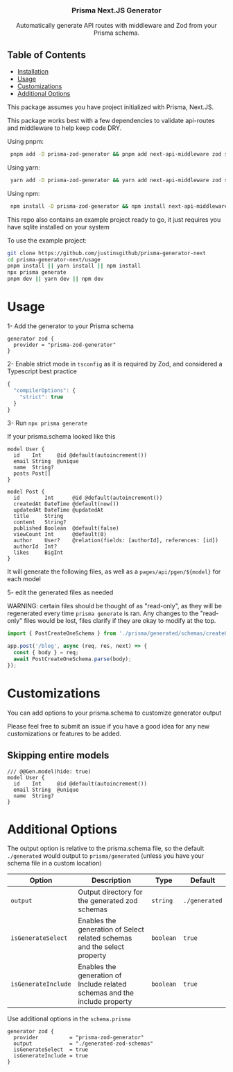 <p align="center">
  <h3 align="center">Prisma Next.JS Generator</h3>
  <p align="center">
    Automatically generate API routes with middleware and Zod from your Prisma schema.
  </p>
</p>

## Table of Contents

- [Installation](#installation)
- [Usage](#usage)
- [Customizations](#customizations)
- [Additional Options](#additional-options)

This package assumes you have project initialized with Prisma, Next.JS.

This package works best with a few dependencies to validate api-routes and middleware to help keep code DRY.


Using pnpm:

```bash
 pnpm add -D prisma-zod-generator && pnpm add next-api-middleware zod superjson
```

Using yarn:

```bash
 yarn add -D prisma-zod-generator && yarn add next-api-middleware zod superjson
```

Using npm:

```bash
 npm install -D prisma-zod-generator && npm install next-api-middleware zod superjson
```

This repo also contains an example project ready to go, it just requires you have sqlite installed on your system

To use the example project: 

```bash
git clone https://github.com/justinsgithub/prisma-generator-next
cd prisma-generator-next/usage
pnpm install || yarn install || npm install
npx prisma generate
pnpm dev || yarn dev || npm dev
```


# Usage


1- Add the generator to your Prisma schema

```prisma
generator zod {
  provider = "prisma-zod-generator"
}
```

2- Enable strict mode in `tsconfig` as it is required by Zod, and considered a Typescript best practice

```ts
{
  "compilerOptions": {
    "strict": true
  }
}

```

3- Run `npx prisma generate` 

If your prisma.schema looked like this

```prisma
model User {
  id    Int     @id @default(autoincrement())
  email String  @unique
  name  String?
  posts Post[]
}

model Post {
  id        Int      @id @default(autoincrement())
  createdAt DateTime @default(now())
  updatedAt DateTime @updatedAt
  title     String
  content   String?
  published Boolean  @default(false)
  viewCount Int      @default(0)
  author    User?    @relation(fields: [authorId], references: [id])
  authorId  Int?
  likes     BigInt
}
```

It will generate the following files, as well as a `pages/api/pgen/${model}` for each model


5- edit the generated files as needed

WARNING: certain files should be thought of as "read-only", as they will be regenerated every time `prisma generate` is ran. Any changes to the "read-only" files would be lost, files clarify if they are okay to modify at the top. 

```ts
import { PostCreateOneSchema } from './prisma/generated/schemas/createOnePost.schema';

app.post('/blog', async (req, res, next) => {
  const { body } = req;
  await PostCreateOneSchema.parse(body);
});
```

# Customizations

You can add options to your prisma.schema to customize generator output

Please feel free to submit an issue if you have a good idea for any new customizations or features to be added.

## Skipping entire models

```prisma
/// @@Gen.model(hide: true)
model User {
  id    Int     @id @default(autoincrement())
  email String  @unique
  name  String?
}
```

# Additional Options

The output option is relative to the prisma.schema file, so the default `./generated` would output to `prisma/generated` (unless you have your schema file in a custom location)

| Option              | Description                                                                | Type      | Default       |
| ------------------- | -------------------------------------------------------------------------- | --------- | ------------- |
| `output`            | Output directory for the generated zod schemas                             | `string`  | `./generated` |
| `isGenerateSelect`  | Enables the generation of Select related schemas and the select property   | `boolean` | `true`       |
| `isGenerateInclude` | Enables the generation of Include related schemas and the include property | `boolean` | `true`       |

Use additional options in the `schema.prisma`

```prisma
generator zod {
  provider          = "prisma-zod-generator"
  output            = "./generated-zod-schemas"
  isGenerateSelect  = true
  isGenerateInclude = true
}
```
